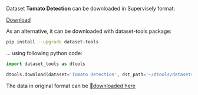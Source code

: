 Dataset **Tomato Detection** can be downloaded in Supervisely format:

 [Download](https://assets.supervise.ly/supervisely-supervisely-assets-public/teams_storage/g/A/Vt/0aqttdMnYsQ5GB4Etpvm4quSHEmjaWZK3skjpQzzGQT9Px05ii7RsfZvzoPe0vilYpOqm0ldTTZtLZ2MWYbNmxrJLoZzjlz0IjbDLNxp5woH3Qzgtz2zaGIUdmTe.tar)

As an alternative, it can be downloaded with dataset-tools package:
``` bash
pip install --upgrade dataset-tools
```

... using following python code:
``` python
import dataset_tools as dtools

dtools.download(dataset='Tomato Detection', dst_path='~/dtools/datasets/Tomato Detection.tar')
```
The data in original format can be 🔗[downloaded here](https://www.kaggle.com/datasets/andrewmvd/tomato-detection/download?datasetVersionNumber=1)